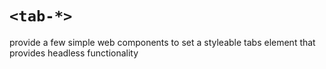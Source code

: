 # `<tab-*>`

provide a few simple web components to set a styleable tabs element that provides headless functionality